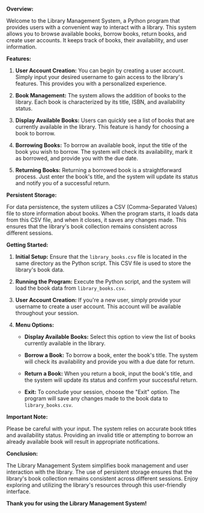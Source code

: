 **Overview:**

Welcome to the Library Management System, a Python program that provides users with a convenient way to interact with a library. This system allows you to browse available books, borrow books, return books, and create user accounts. It keeps track of books, their availability, and user information.

**Features:**

1. **User Account Creation:** You can begin by creating a user account. Simply input your desired username to gain access to the library's features. This provides you with a personalized experience.

2. **Book Management:** The system allows the addition of books to the library. Each book is characterized by its title, ISBN, and availability status.

3. **Display Available Books:** Users can quickly see a list of books that are currently available in the library. This feature is handy for choosing a book to borrow.

4. **Borrowing Books:** To borrow an available book, input the title of the book you wish to borrow. The system will check its availability, mark it as borrowed, and provide you with the due date.

5. **Returning Books:** Returning a borrowed book is a straightforward process. Just enter the book's title, and the system will update its status and notify you of a successful return.

**Persistent Storage:**

For data persistence, the system utilizes a CSV (Comma-Separated Values) file to store information about books. When the program starts, it loads data from this CSV file, and when it closes, it saves any changes made. This ensures that the library's book collection remains consistent across different sessions.

**Getting Started:**

1. **Initial Setup:** Ensure that the `library_books.csv` file is located in the same directory as the Python script. This CSV file is used to store the library's book data.

2. **Running the Program:** Execute the Python script, and the system will load the book data from `library_books.csv`.

3. **User Account Creation:** If you're a new user, simply provide your username to create a user account. This account will be available throughout your session.

4. **Menu Options:**

   - **Display Available Books:** Select this option to view the list of books currently available in the library.

   - **Borrow a Book:** To borrow a book, enter the book's title. The system will check its availability and provide you with a due date for return.

   - **Return a Book:** When you return a book, input the book's title, and the system will update its status and confirm your successful return.

   - **Exit:** To conclude your session, choose the "Exit" option. The program will save any changes made to the book data to `library_books.csv`.

**Important Note:**

Please be careful with your input. The system relies on accurate book titles and availability status. Providing an invalid title or attempting to borrow an already available book will result in appropriate notifications.

**Conclusion:**

The Library Management System simplifies book management and user interaction with the library. The use of persistent storage ensures that the library's book collection remains consistent across different sessions. Enjoy exploring and utilizing the library's resources through this user-friendly interface.

**Thank you for using the Library Management System!**